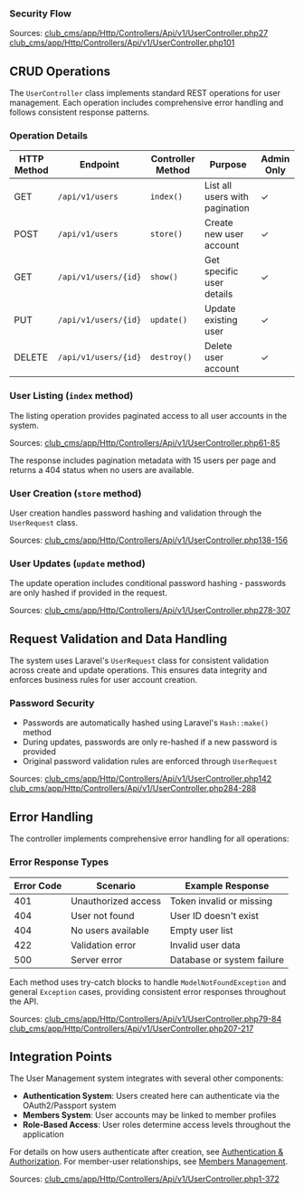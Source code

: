 ### Security Flow

Sources: [club\_cms/app/Http/Controllers/Api/v1/UserController.php27]() [club\_cms/app/Http/Controllers/Api/v1/UserController.php101]()

CRUD Operations
---------------

The `UserController` class implements standard REST operations for user management. Each operation includes comprehensive error handling and follows consistent response patterns.

### Operation Details

| HTTP Method | Endpoint | Controller Method | Purpose | Admin Only |
| --- | --- | --- | --- | --- |
| GET | `/api/v1/users` | `index()` | List all users with pagination | ✓ |
| POST | `/api/v1/users` | `store()` | Create new user account | ✓ |
| GET | `/api/v1/users/{id}` | `show()` | Get specific user details | ✓ |
| PUT | `/api/v1/users/{id}` | `update()` | Update existing user | ✓ |
| DELETE | `/api/v1/users/{id}` | `destroy()` | Delete user account | ✓ |

### User Listing (`index` method)

The listing operation provides paginated access to all user accounts in the system.

Sources: [club\_cms/app/Http/Controllers/Api/v1/UserController.php61-85]()

The response includes pagination metadata with 15 users per page and returns a 404 status when no users are available.

### User Creation (`store` method)

User creation handles password hashing and validation through the `UserRequest` class.

Sources: [club\_cms/app/Http/Controllers/Api/v1/UserController.php138-156]()

### User Updates (`update` method)

The update operation includes conditional password hashing - passwords are only hashed if provided in the request.

Sources: [club\_cms/app/Http/Controllers/Api/v1/UserController.php278-307]()

Request Validation and Data Handling
------------------------------------

The system uses Laravel's `UserRequest` class for consistent validation across create and update operations. This ensures data integrity and enforces business rules for user account creation.

### Password Security

* Passwords are automatically hashed using Laravel's `Hash::make()` method
* During updates, passwords are only re-hashed if a new password is provided
* Original password validation rules are enforced through `UserRequest`

Sources: [club\_cms/app/Http/Controllers/Api/v1/UserController.php142]() [club\_cms/app/Http/Controllers/Api/v1/UserController.php284-288]()

Error Handling
--------------

The controller implements comprehensive error handling for all operations:

### Error Response Types

| Error Code | Scenario | Example Response |
| --- | --- | --- |
| 401 | Unauthorized access | Token invalid or missing |
| 404 | User not found | User ID doesn't exist |
| 404 | No users available | Empty user list |
| 422 | Validation error | Invalid user data |
| 500 | Server error | Database or system failure |

Each method uses try-catch blocks to handle `ModelNotFoundException` and general `Exception` cases, providing consistent error responses throughout the API.

Sources: [club\_cms/app/Http/Controllers/Api/v1/UserController.php79-84]() [club\_cms/app/Http/Controllers/Api/v1/UserController.php207-217]()

Integration Points
------------------

The User Management system integrates with several other components:

* **Authentication System**: Users created here can authenticate via the OAuth2/Passport system
* **Members System**: User accounts may be linked to member profiles
* **Role-Based Access**: User roles determine access levels throughout the application

For details on how users authenticate after creation, see [Authentication & Authorization](). For member-user relationships, see [Members Management]().

Sources: [club\_cms/app/Http/Controllers/Api/v1/UserController.php1-372]()